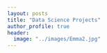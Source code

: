 ```yaml
---
layout: posts
title: "Data Science Projects"
author_profile: true
header:
  image: "../images/Emma2.jpg"
---
```



